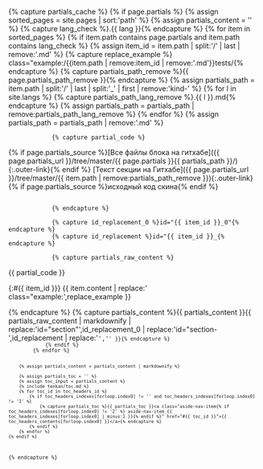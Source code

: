{% capture partials_cache %}
    {% if page.partials %}
        {% assign sorted_pages = site.pages | sort:'path' %}
        {% assign partials_content = '' %}
        {% capture lang_check %}.{{ lang }}{% endcapture %}
        {% for item in sorted_pages %}
            {% if item.path contains page.partials and item.path contains lang_check %}
                {% assign item_id = item.path | split:'/' | last | remove:'.md' %}
                {% capture replace_example %} class="example:/{{item.path | remove:item_id | remove:'.md'}}tests/{% endcapture %}
                {% capture partials_path_remove %}{{ page.partials_path_remove }}{% endcapture %}
                {% assign partials_path = item.path | split:'/' | last | split:'_' | first | remove:'kind-' %}
                {% for l in site.langs %}
                    {% capture partials_path_lang_remove %}.{{ l }}.md{% endcapture %}
                    {% assign partials_path = partials_path | remove:partials_path_lang_remove %}
                {% endfor %}
                {% assign partials_path = partials_path | remove:'.md' %}

                {% capture partial_code %}
{% if page.partials_source %}[Все файлы блока на гитхабе]({{ page.partials_url }}/tree/master/{{ page.partials }}{{ partials_path }}/){:.outer-link}{% endif %}
[Текст секции на Гитхабе]({{ page.partials_url }}/tree/master/{{ item.path | remove:partials_path_remove }}){:.outer-link}
{% if page.partials_source %}<span class="small-pseudo-button toggle-button js-outer-toggler"><span class="button-content">исходный код скина</span></span>{% endif %}

<pre class="language-styl is-hidden" data-src="/{{ partials_path_remove }}{{ page.partials }}{{ partials_path }}/{{ item.path | split:'/' | last | replace:'.md','.styl' }}"></pre>
                {% endcapture %}
                
                {% capture id_replacement_0 %}id="{{ item_id }}_0"{% endcapture %}
                {% capture id_replacement %}id="{{ item_id }}_{% endcapture %}

                {% capture partials_raw_content %}
<article markdown="1">
<aside markdown="1">
{{ partial_code }}
</aside>

{:#{{ item_id }}}
{{ item.content | replace:' class="example:',replace_example }}
</article>
                {% endcapture %}
                {% capture partials_content %}{{ partials_content }}{{ partials_raw_content | markdownify | replace:'id="section"',id_replacement_0 | replace:'id="section-',id_replacement | replace:'<code>','<code class="language-styl">' }}{% endcapture %}
            {% endif %}
        {% endfor %}

        {% assign partials_content = partials_content | markdownify %}

        {% assign partials_toc = '' %}
        {% assign toc_input = partials_content %}
        {% include tenkan/toc.md %}
        {% for toc_id in toc_headers_id %}
            {% if toc_headers_indexes[forloop.index0] != '' and toc_headers_indexes[forloop.index0] != '1' %}
                {% capture partials_toc %}{{ partials_toc }}<a class="aside-nav-item{% if toc_headers_indexes[forloop.index0] != '2' %} aside-nav-item_{{ toc_headers_indexes[forloop.index0] | minus:1 }}{% endif %}" href="#{{ toc_id }}">{{ toc_headers_contents[forloop.index0] }}</a>{% endcapture %}
            {% endif %}
        {% endfor %}
    {% endif %}
{% endcapture %}
